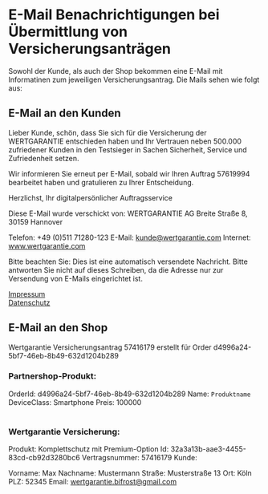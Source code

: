 # E-Mail Benachrichtigungen bei Übermittlung von Versicherungsanträgen

Sowohl der Kunde, als auch der Shop bekommen eine E-Mail mit Informatinen zum jeweiligen Versicherungsantrag.
Die Mails sehen wie folgt aus:

## E-Mail an den Kunden
Lieber Kunde, 
schön, dass Sie sich für die Versicherung der WERTGARANTIE entschieden haben und Ihr Vertrauen neben 500.000 zufriedener Kunden in den Testsieger in Sachen Sicherheit, Service und Zufriedenheit setzen.

Wir informieren Sie erneut per E-Mail, sobald wir Ihren Auftrag 57619994 bearbeitet haben und gratulieren zu Ihrer Entscheidung.

Herzlichst, 
Ihr digitalpersönlicher Auftragsservice





Diese E-Mail wurde verschickt von:
WERTGARANTIE AG
Breite Straße 8, 30159 Hannover 



Telefon: +49 (0)511 71280-123
E-Mail: kunde@wertgarantie.com
Internet: www.wertgarantie.com 

Bitte beachten Sie: 
Dies ist eine automatisch versendete Nachricht. Bitte antworten Sie nicht auf dieses Schreiben, da die Adresse nur zur Versendung von E-Mails eingerichtet ist. 

[Impressum](https://www.wertgarantie.de/Home/Service/Impressum.aspx) <br/>
[Datenschutz](https://www.wertgarantie.de/Home/Service/Datenschutz.aspx)


## E-Mail an den Shop

Wertgarantie Versicherungsantrag 57416179 erstellt für Order d4996a24-5bf7-46eb-8b49-632d1204b289

### Partnershop-Produkt:

OrderId: d4996a24-5bf7-46eb-8b49-632d1204b289
Name: `Produktname`
DeviceClass: Smartphone
Preis: 100000
<br/><br/>

### Wertgarantie Versicherung:

Produkt: Komplettschutz mit Premium-Option 
Id: 32a3a13b-aae3-4455-83cd-cb92d3280bc6 
Vertragsnummer: 57416179
Kunde:

Vorname: Max
Nachname: Mustermann
Straße: Musterstraße 13
Ort: Köln
PLZ: 52345
Email: wertgarantie.bifrost@gmail.com 